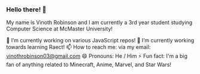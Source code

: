 ### Hello there! 👋

My name is Vinoth Robinson and I am currently a 3rd year student studying Computer Science at McMaster University!

🔭 I’m currently working on various JavaScript repos!
🌱 I’m currently working towards learning Raect!
📫 How to reach me: via my email: vinothrobinson03@gmail.com
😄 Pronouns: He / Him
⚡ Fun fact: I'm a big fan of anything related to Minecraft, Anime, Marvel, and Star Wars!

<!--
**vinothrobinson/vinothrobinson** is a ✨ _special_ ✨ repository because its `README.md` (this file) appears on your GitHub profile.

Here are some ideas to get you started:

- 🔭 I’m currently working on ...
- 🌱 I’m currently learning ...
- 👯 I’m looking to collaborate on ...
- 🤔 I’m looking for help with ...
- 💬 Ask me about ...
- 📫 How to reach me: ...
- 😄 Pronouns: ...
- ⚡ Fun fact: ...
-->
